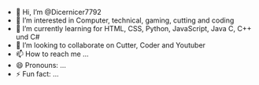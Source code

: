 - 👋 Hi, I’m @Dicernicer7792
- 👀 I’m interested in Computer, technical, gaming, cutting and coding
- 🌱 I’m currently learning for HTML, CSS, Python, JavaScript, Java C, C++ und C# 
- 💞️ I’m looking to collaborate on  Cutter, Coder and Youtuber
- 📫 How to reach me ... 
- 😄 Pronouns: ...
- ⚡ Fun fact: ...

<!---
Dicernicer7792/Dicernicer7792 is a ✨ special ✨ repository because its `README.md` (this file) appears on your GitHub profile.
You can click the Preview link to take a look at your changes.
--->
